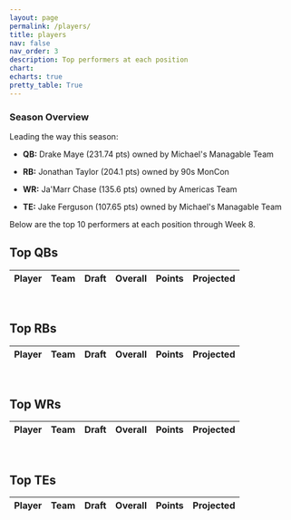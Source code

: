 ```yaml
---
layout: page
permalink: /players/
title: players
nav: false
nav_order: 3
description: Top performers at each position
chart:
echarts: true
pretty_table: True
---
```

<style>
  table[data-toggle="table"] tbody td {
    color: #2c3e50 !important;
  }
</style>
### Season Overview

Leading the way this season:

* **QB:** Drake Maye (231.74 pts) owned by Michael's Managable Team

* **RB:** Jonathan Taylor (204.1 pts) owned by 90s MonCon

* **WR:** Ja'Marr Chase (135.6 pts) owned by Americas Team

* **TE:** Jake Ferguson (107.65 pts) owned by Michael's Managable Team


Below are the top 10 performers at each position through Week 8.



## Top QBs

<table
data-click-to-select="true"
data-search="false"
data-toggle="table"
data-url="{{ "/assets/json/players/top_qb_2025.json" }}">
<thead>
<tr>
<th data-field="player_name" data-halign="left" data-align="left" data-sortable="true">Player</th>
<th data-field="team" data-halign="center" data-align="left" data-sortable="true">Team</th>
<th data-field="draft" data-halign="center" data-align="center" data-sortable="true" data-sort-name="overall_pick">Draft</th>
<th data-field="overall_pick" data-halign="center" data-align="center" data-sortable="true" data-visible="false">Overall</th>
<th data-field="points" data-halign="center" data-align="center" data-sortable="true">Points</th>
<th data-field="projected" data-halign="center" data-align="center" data-sortable="true">Projected</th>
</tr>
</thead>
</table><br>


## Top RBs

<table
data-click-to-select="true"
data-search="false"
data-toggle="table"
data-url="{{ "/assets/json/players/top_rb_2025.json" }}">
<thead>
<tr>
<th data-field="player_name" data-halign="left" data-align="left" data-sortable="true">Player</th>
<th data-field="team" data-halign="center" data-align="left" data-sortable="true">Team</th>
<th data-field="draft" data-halign="center" data-align="center" data-sortable="true" data-sort-name="overall_pick">Draft</th>
<th data-field="overall_pick" data-halign="center" data-align="center" data-sortable="true" data-visible="false">Overall</th>
<th data-field="points" data-halign="center" data-align="center" data-sortable="true">Points</th>
<th data-field="projected" data-halign="center" data-align="center" data-sortable="true">Projected</th>
</tr>
</thead>
</table><br>


## Top WRs

<table
data-click-to-select="true"
data-search="false"
data-toggle="table"
data-url="{{ "/assets/json/players/top_wr_2025.json" }}">
<thead>
<tr>
<th data-field="player_name" data-halign="left" data-align="left" data-sortable="true">Player</th>
<th data-field="team" data-halign="center" data-align="left" data-sortable="true">Team</th>
<th data-field="draft" data-halign="center" data-align="center" data-sortable="true" data-sort-name="overall_pick">Draft</th>
<th data-field="overall_pick" data-halign="center" data-align="center" data-sortable="true" data-visible="false">Overall</th>
<th data-field="points" data-halign="center" data-align="center" data-sortable="true">Points</th>
<th data-field="projected" data-halign="center" data-align="center" data-sortable="true">Projected</th>
</tr>
</thead>
</table><br>


## Top TEs

<table
data-click-to-select="true"
data-search="false"
data-toggle="table"
data-url="{{ "/assets/json/players/top_te_2025.json" }}">
<thead>
<tr>
<th data-field="player_name" data-halign="left" data-align="left" data-sortable="true">Player</th>
<th data-field="team" data-halign="center" data-align="left" data-sortable="true">Team</th>
<th data-field="draft" data-halign="center" data-align="center" data-sortable="true" data-sort-name="overall_pick">Draft</th>
<th data-field="overall_pick" data-halign="center" data-align="center" data-sortable="true" data-visible="false">Overall</th>
<th data-field="points" data-halign="center" data-align="center" data-sortable="true">Points</th>
<th data-field="projected" data-halign="center" data-align="center" data-sortable="true">Projected</th>
</tr>
</thead>
</table><br>
